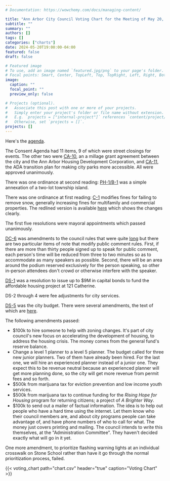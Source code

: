 ```yaml
---
# Documentation: https://wowchemy.com/docs/managing-content/

title: "Ann Arbor City Council Voting Chart for the Meeting of May 20, 2024"
subtitle: ""
summary: ""
authors: []
tags: []
categories: ["charts"]
date: 2024-05-20T19:00:00-04:00
featured: false
draft: false

# Featured image
# To use, add an image named `featured.jpg/png` to your page's folder.
# Focal points: Smart, Center, TopLeft, Top, TopRight, Left, Right, BottomLeft, Bottom, BottomRight.
image:
  caption: ""
  focal_point: ""
  preview_only: false

# Projects (optional).
#   Associate this post with one or more of your projects.
#   Simply enter your project's folder or file name without extension.
#   E.g. `projects = ["internal-project"]` references `content/project/deep-learning/index.md`.
#   Otherwise, set `projects = []`.
projects: []
---
```



Here's the [agenda](http://a2gov.legistar.com/MeetingDetail.aspx?ID=1141274&GUID=F154CBCB-300C-4AA0-B298-9F0E9AA17F4B&Options=info%7c&Search=).

The Consent Agenda had 11 items, 9 of which were street closings for events. The other two were [CA-10](https://a2gov.legistar.com/LegislationDetail.aspx?ID=6662045&GUID=716FC0A1-E8BC-4794-99DB-B3D15A26E4AA&Options=&Search=), an a millage grant agreement between the city and the Ann Arbor Housing Development Corporation, and [CA-11](https://a2gov.legistar.com/LegislationDetail.aspx?ID=6664729&GUID=3C886C59-6B42-4EF6-BCA6-F095AD96F47B&Options=&Search=), the ADA transition plan for making city parks more accessible. All were approved unanimously.

There was one ordinance at second reading: [PH-1/B-1](https://a2gov.legistar.com/LegislationDetail.aspx?ID=6609242&GUID=DA6C2012-6579-4C92-BD1E-C141B46BDCF9&Options=&Search=) was a simple annexation of a two-lot township island.

There was one ordinance at first reading: [C-1](https://a2gov.legistar.com/LegislationDetail.aspx?ID=6697899&GUID=62E205BC-41A4-4648-ACFD-42A9E522A0A3&Options=&Search=) modifies fines for failing to remove snow, generally increasing fines for multifamily and commercial properties. The redlined version is available [here](https://a2gov.legistar.com/View.ashx?M=F&ID=12961894&GUID=2FE8F3E6-8BA9-44C0-A5E8-CEB0C7C29DF7) which shows the changes clearly.


The first five resolutions were mayoral appointments which passed unanimously.

[DC-6](https://a2gov.legistar.com/LegislationDetail.aspx?ID=6664730&GUID=D0C0A794-0FDB-42CA-A3CF-0843EA19D8EF&Options=&Search=) was amendments to the council rules that were quite [long](https://a2gov.legistar.com/View.ashx?M=F&ID=12918797&GUID=C81D573C-A2BD-4FEF-B3FF-C778F957BEC1) but there are two particular items of note that modify public comment rules. First, if there are more than thirty people signed up to speak for public comment, each person's time will be reduced from three to two minutes so as to accommodate as many speakers as possible. Second, there will be an area around the podium reserved exclusively for the person speaking, so other in-person attendees don't crowd or otherwise interfere with the speaker.

[DS-1](https://a2gov.legistar.com/LegislationDetail.aspx?ID=6662043&GUID=4D73A25F-A2C6-4447-9277-8EE2F462DF3F&Options=&Search=) was a resolution to issue up to $9M in capital bonds to fund the affordable housing project at 121 Catherine.

DS-2 through 4 were fee adjustments for city services.

[DS-5](https://a2gov.legistar.com/LegislationDetail.aspx?ID=6643073&GUID=EF58483B-CF48-4613-A150-D9738F03E4E3&Options=&Search=) was the city budget. There were several amendments, the text of which are [here](https://a2gov.legistar.com/View.ashx?M=F&ID=12989820&GUID=E852D356-0EA3-40DB-8771-34AB888794E6).

The following amendments passed:

-   $100k to hire someone to help with zoning changes. It's part of city council's new focus on accelerating the development of housing, to address the housing crisis. The money comes from the general fund's reserve balance.
-   Change a level 1 planner to a level 5 planner. The budget called for three new junior planners. Two of them have already been hired. For the last one, we will hire an experienced planner instead of a junior one. They expect this to be revenue neutral because an experienced planner will get more planning done, so the city will get more revenue from permit fees and so forth.
-   $500k from marijuana tax for eviction prevention and low income youth services.
-   $500k from marijuana tax to continue funding for the _Rising Hope for Housing_ program for returning citizens; a project of _A Brighter Way_.
-   $100k to send out a mailer of factual information. The idea is to help out people who have a hard time using the internet. Let them know who their council members are, and about city programs people can take advantage of, and have phone numbers of who to call for what. The money just covers printing and mailing. The council intends to write this themselves, at the "Administration Committee". They haven't decided exactly what will go in it yet.

One more amendment, to prioritize flashing warning lights at an individual crosswalk on Stone School rather than have it go through the normal prioritization process, failed.

{{< voting_chart path="chart.csv" header="true" caption="Voting Chart" >}}
